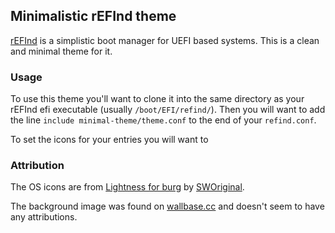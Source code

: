 ## Minimalistic rEFInd theme

[rEFInd](http://www.rodsbooks.com/refind/) is a simplistic boot manager for UEFI
based systems. This is a clean and minimal theme for it.

### Usage

To use this theme you'll want to clone it into the same directory as your rEFInd
efi executable (usually `/boot/EFI/refind/`). Then you will want to add the line
`include minimal-theme/theme.conf` to the end of your `refind.conf`.

To set the icons for your entries you will want to

### Attribution

The OS icons are from [Lightness for burg](http://sworiginal.deviantart.com/art/Lightness-for-burg-181461810)
by [SWOriginal](http://sworiginal.deviantart.com/).

The background image was found on [wallbase.cc](http://wallbase.cc) and doesn't seem to have any attributions.
